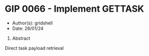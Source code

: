 # GIP 0066 - Implement GETTASK

- Author(s): gridshell
- Date: 26/01/24

1. Abstract

Direct task payload retrieval

